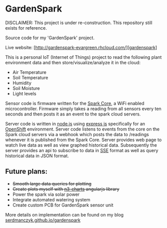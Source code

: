 GardenSpark
==============

  DISCLAIMER: This project is under re-construction.  This repository still exists for reference.

Source code for my 'GardenSpark' project.  

Live website: [http://gardenspark-evargreen.rhcloud.com/][gardenspark]

This is a personal IoT (Internet of Things) project to read the following plant environment data and then store/visualize/analyze it in the cloud:

- Air Temperature
- Soil Temperature
- Humidity
- Soil Moisture
- Light levels

Sensor code is firmware written for the [Spark Core][spark], a WiFi enabled microcontroller.  Firmware simply takes a reading from all sensors every ten seconds and then posts it as an event to the spark cloud servers.

Server code is written in [node.js][nodejs] using [express js][express] specifically for an [OpenShift][openshift] environment.  Server code listens to events from the core on the Spark cloud servers via a webhook which posts the data to /readings whenever it is published from the Spark Core.  Server provides web page to watch live data as well as view graphed historical data.  Subsequently the server provides an api to subscribe to data in [SSE][sse] format as well as query historical data in JSON format.

## Future plans:

- ~~Smooth large data queries for plotting~~
- ~~Create plots myself with [n3-charts](https://github.com/n3-charts/line-chart) angularjs library~~
- Power the spark via solar power
- Integrate automated watering system
- Create custom PCB for GardenSpark sensor unit

More details on implementation can be found on my blog [serdmanczyk.github.io/gardenspark][blog]

[express]: http://expressjs.com/
[gardenspark]: http://gardenspark-evargreen.rhcloud.com/
[spark]: http://www.spark.io/
[plotly]: http://plot.ly/
[openshift]: http://www.openshift.com/
[nodejs]: http://nodejs.org/
[blog]: http://serdmanczyk.github.io/gardenspark/
[d3]: http://d3js.org/
[n3charts]: https://github.com/n3-charts/line-chart
[sse]: https://developer.mozilla.org/en-US/docs/Server-sent_events/Using_server-sent_events
